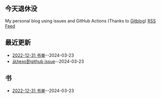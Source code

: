 ## 今天退休没
My personal blog using issues and GitHub Actions (Thanks to [Gitblog](https://yihong0618.github.io/gitblog/))
[RSS Feed](https://raw.githubusercontent.com/myccnn/tuix40/master/feed.xml)

## 最近更新
- [2022-12-31 书单](https://github.com/myccnn/tuix40/issues/3)--2024-03-23
- [从hexo到github issue](https://github.com/myccnn/tuix40/issues/2)--2024-03-23
## 书
- [2022-12-31 书单](https://github.com/myccnn/tuix40/issues/3)--2024-03-23
